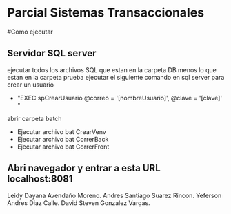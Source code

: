 # Parcial Sistemas Transaccionales

#Como ejecutar

## Servidor SQL server
ejecutar todos los archivos SQL que estan en la carpeta DB menos lo que estan en la carpeta prueba
ejecutar el siguiente comando en sql server para crear un usuario 
* "EXEC spCrearUsuario @correo = '[nombreUsuario]', @clave = '[clave]' "

abrir carpeta batch
* Ejecutar archivo bat CrearVenv
* Ejecutar archivo bat CorrerBack
* Ejecutar archivo bat CorrerFront

## Abri navegador y entrar a esta URL localhost:8081


Leidy Dayana Avendaño Moreno.
Andres Santiago Suarez Rincon.
Yeferson Andres Diaz Calle.
David Steven Gonzalez Vargas.